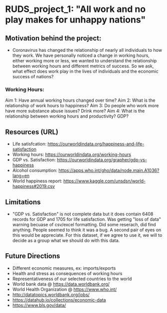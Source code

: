 # RUDS_project_1: "All work and no play makes for unhappy nations"

## Motivation behind the project: 
- Coronavirus has changed the relationship of nearly all individuals to how they work. We have personally noticed a change in working hours, either working more or less, we wanted to understand the relationship between working hours and different metrics of success. So we ask, what effect does work play in the lives of individuals and the economic success of nations?

###  Working Hours:
Aim 1: Have annual working hours changed over time?
Aim 2: What is the relationship of work hours to happiness?
Aim 3: Do people who work more have more substance abuse issues? Drink more?
Aim 4: What is the relationship between working hours and productivity? GDP?

## Resources (URL)
- Life satisfcation: https://ourworldindata.org/happiness-and-life-satisfaction
- Working hours: https://ourworldindata.org/working-hours
- GDP vs. Satisfaction: https://ourworldindata.org/grapher/gdp-vs-happiness
- Alcohol consumption: https://apps.who.int/gho/data/node.main.A1036?lang=en
- World happiness report: https://www.kaggle.com/unsdsn/world-happiness#2019.csv

## Limitations
- "GDP vs. Satisfaction" is not complete data but it does contain 6408 records for GDP and 1705 for life satisfaction.  Was getting "loss of data" warning becuase of csv/excel formatting. Did some reserach, did find anything. People seemed to think it was a bug. A second pair of eyes on this would be appreciate. For this dataset, if we agree to use it, we will  to decide as a group what we should do with this data. 
	
## Future Directions
- Different economic measures, ex: imports/exports
- Health and stress as consequences of working hours 
- Representativeness of our selected countries to the world 
- World bank data @ https://data.worldbank.org/
- World Health Organization @ https://www.who.int/
- http://datatopics.worldbank.org/jobs/
- https://datahub.io/collections/economic-data
- https://www.bls.gov/data/
